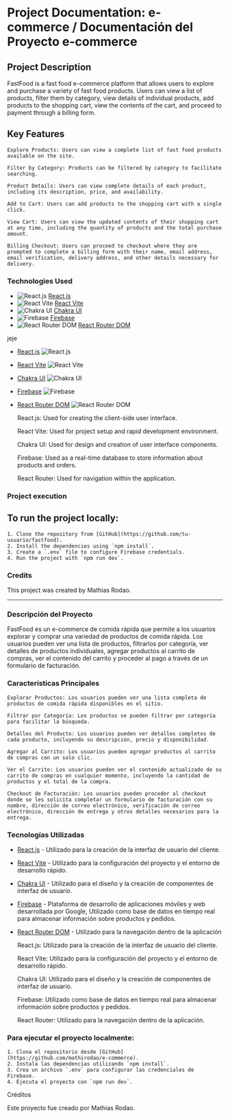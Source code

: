 # Project Documentation: e-commerce / Documentación del Proyecto e-commerce 

## Project Description

FastFood is a fast food e-commerce platform that allows users to explore and purchase a variety of fast food products. Users can view a list of products, filter them by category, view details of individual products, add products to the shopping cart, view the contents of the cart, and proceed to payment through a billing form.

## Key Features

    Explore Products: Users can view a complete list of fast food products available on the site.

    Filter by Category: Products can be filtered by category to facilitate searching.

    Product Details: Users can view complete details of each product, including its description, price, and availability.

    Add to Cart: Users can add products to the shopping cart with a single click.

    View Cart: Users can view the updated contents of their shopping cart at any time, including the quantity of products and the total purchase amount.

    Billing Checkout: Users can proceed to checkout where they are prompted to complete a billing form with their name, email address, email verification, delivery address, and other details necessary for delivery.
    
### Technologies Used
- ![React.js](https://img.shields.io/badge/-React.js-61DAFB?style=flat-square&logo=React&logoColor=white) [React.js](https://reactjs.org/)
- ![React Vite](https://img.shields.io/badge/-React_Vite-646CFF?style=flat-square&logo=Vite&logoColor=white) [React Vite](https://vitejs.dev/guide/)
- ![Chakra UI](https://img.shields.io/badge/-Chakra_UI-319795?style=flat-square&logo=Chakra-UI&logoColor=white) [Chakra UI](https://chakra-ui.com/)
- ![Firebase](https://img.shields.io/badge/-Firebase-FFCA28?style=flat-square&logo=Firebase&logoColor=black) [Firebase](https://firebase.google.com/)
- ![React Router DOM](https://img.shields.io/badge/-React_Router_DOM-CA4245?style=flat-square&logo=React-Router&logoColor=white) [React Router DOM](https://reactrouter.com/web/guides/quick-start)

jeje

- [React.js](https://reactjs.org/) ![React.js](https://img.shields.io/badge/-React.js-61DAFB?style=flat-square&logo=React&logoColor=white)
- [React Vite](https://vitejs.dev/guide/) ![React Vite](https://img.shields.io/badge/-React_Vite-646CFF?style=flat-square&logo=Vite&logoColor=white)
- [Chakra UI](https://chakra-ui.com/) ![Chakra UI](https://img.shields.io/badge/-Chakra_UI-319795?style=flat-square&logo=Chakra-UI&logoColor=white)
- [Firebase](https://firebase.google.com/) ![Firebase](https://img.shields.io/badge/-Firebase-FFCA28?style=flat-square&logo=Firebase&logoColor=black)
- [React Router DOM](https://reactrouter.com/web/guides/quick-start) ![React Router DOM](https://img.shields.io/badge/-React_Router_DOM-CA4245?style=flat-square&logo=React-Router&logoColor=white)


    React.js: Used for creating the client-side user interface.

    React Vite: Used for project setup and rapid development environment.

    Chakra UI: Used for design and creation of user interface components.

    Firebase: Used as a real-time database to store information about products and orders.

    React Router: Used for navigation within the application.

### Project execution

## To run the project locally:

    1. Clone the repository from [GitHub](https://github.com/tu-usuario/fastfood).
    2. Install the dependencies using `npm install`.
    3. Create a `.env` file to configure Firebase credentials.
    4. Run the project with `npm run dev`.

### Credits

This project was created by Mathias Rodao.

------------------------------------------------------------------------------------------------

### Descripción del Proyecto

FastFood es un e-commerce de comida rápida que permite a los usuarios explorar y comprar una variedad de productos de comida rápida. Los usuarios pueden ver una lista de productos, filtrarlos por categoría, ver detalles de productos individuales, agregar productos al carrito de compras, ver el contenido del carrito y proceder al pago a través de un formulario de facturación.

### Características Principales

    Explorar Productos: Los usuarios pueden ver una lista completa de productos de comida rápida disponibles en el sitio.

    Filtrar por Categoría: Los productos se pueden filtrar por categoría para facilitar la búsqueda.

    Detalles del Producto: Los usuarios pueden ver detalles completos de cada producto, incluyendo su descripción, precio y disponibilidad.

    Agregar al Carrito: Los usuarios pueden agregar productos al carrito de compras con un solo clic.

    Ver el Carrito: Los usuarios pueden ver el contenido actualizado de su carrito de compras en cualquier momento, incluyendo la cantidad de productos y el total de la compra.

    Checkout de Facturación: Los usuarios pueden proceder al checkout donde se les solicita completar un formulario de facturación con su nombre, dirección de correo electrónico, verificación de correo electrónico, dirección de entrega y otros detalles necesarios para la entrega.

### Tecnologías Utilizadas

- [React.js](https://reactjs.org/) - Utilizado para la creación de la interfaz de usuario del cliente.
- [React Vite](https://vitejs.dev/guide/) - Utilizado para la configuración del proyecto y el entorno de desarrollo rápido.
- [Chakra UI](https://chakra-ui.com/) - Utilizado para el diseño y la creación de componentes de interfaz de usuario.
- [Firebase](https://firebase.google.com/) - Plataforma de desarrollo de aplicaciones móviles y web desarrollada por Google, Utilizado como base de datos en tiempo real para almacenar información sobre productos y pedidos.
- [React Router DOM](https://reactrouter.com/web/guides/quick-start) - Utilizado para la navegación dentro de la aplicación

    React.js: Utilizado para la creación de la interfaz de usuario del cliente.

    React Vite: Utilizado para la configuración del proyecto y el entorno de desarrollo rápido.

    Chakra UI: Utilizado para el diseño y la creación de componentes de interfaz de usuario.

    Firebase: Utilizado como base de datos en tiempo real para almacenar información sobre productos y pedidos.

    React Router: Utilizado para la navegación dentro de la aplicación.

### Para ejecutar el proyecto localmente:

    1. Clona el repositorio desde [GitHub](https://github.com/mathirodao/e-commerce).
    2. Instala las dependencias utilizando `npm install`.
    3. Crea un archivo `.env` para configurar las credenciales de Firebase.
    4. Ejecuta el proyecto con `npm run dev`.

Créditos

Este proyecto fue creado por Mathias Rodao.

